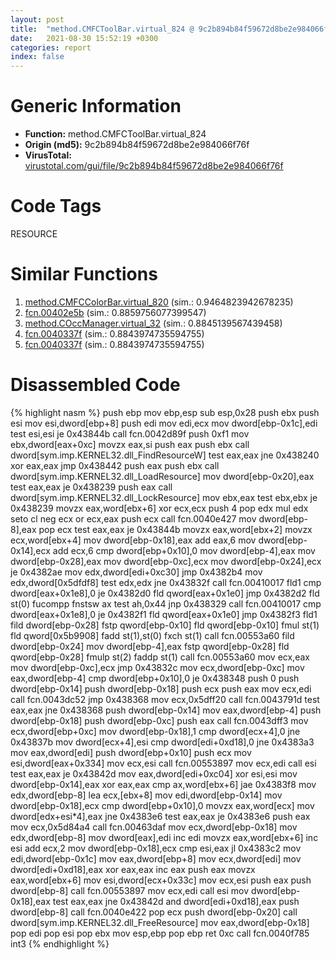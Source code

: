 ```yaml
---
layout: post
title:  "method.CMFCToolBar.virtual_824 @ 9c2b894b84f59672d8be2e984066f76f"
date:   2021-08-30 15:52:19 +0300
categories: report
index: false
---
```


# Generic Information
- **Function:** method.CMFCToolBar.virtual\_824
- **Origin (md5):** 9c2b894b84f59672d8be2e984066f76f
- **VirusTotal:** [virustotal.com/gui/file/9c2b894b84f59672d8be2e984066f76f][virustotal_ref]

# Code Tags
<span class="tag" id="RESOURCE">RESOURCE</span>


# Similar Functions

1. [method.CMFCColorBar.virtual\_820][similar_1_ref] (sim.: 0.9464823942678235)
2. [fcn.00402e5b][similar_2_ref] (sim.: 0.8859756077399547)
3. [method.COccManager.virtual\_32][similar_3_ref] (sim.: 0.8845139567439458)
4. [fcn.0040337f][similar_4_ref] (sim.: 0.8843974735594755)
5. [fcn.0040337f][similar_5_ref] (sim.: 0.8843974735594755)


# Disassembled Code

{% highlight nasm %}
push ebp
mov ebp,esp
sub esp,0x28
push ebx
push esi
mov esi,dword[ebp+8]
push edi
mov edi,ecx
mov dword[ebp-0x1c],edi
test esi,esi
je 0x43844b
call fcn.0042d89f
push 0xf1
mov ebx,dword[eax+0xc]
movzx eax,si
push eax
push ebx
call dword[sym.imp.KERNEL32.dll_FindResourceW]
test eax,eax
jne 0x438240
xor eax,eax
jmp 0x438442
push eax
push ebx
call dword[sym.imp.KERNEL32.dll_LoadResource]
mov dword[ebp-0x20],eax
test eax,eax
je 0x438239
push eax
call dword[sym.imp.KERNEL32.dll_LockResource]
mov ebx,eax
test ebx,ebx
je 0x438239
movzx eax,word[ebx+6]
xor ecx,ecx
push 4
pop edx
mul edx
seto cl
neg ecx
or ecx,eax
push ecx
call fcn.0040e427
mov dword[ebp-8],eax
pop ecx
test eax,eax
je 0x43844b
movzx eax,word[ebx+2]
movzx ecx,word[ebx+4]
mov dword[ebp-0x18],eax
add eax,6
mov dword[ebp-0x14],ecx
add ecx,6
cmp dword[ebp+0x10],0
mov dword[ebp-4],eax
mov dword[ebp-0x28],eax
mov dword[ebp-0xc],ecx
mov dword[ebp-0x24],ecx
je 0x4382ae
mov edx,dword[edi+0xc30]
jmp 0x4382b4
mov edx,dword[0x5dfdf8]
test edx,edx
jne 0x43832f
call fcn.00410017
fld1
cmp dword[eax+0x1e8],0
je 0x4382d0
fld qword[eax+0x1e0]
jmp 0x4382d2
fld st(0)
fucompp
fnstsw ax
test ah,0x44
jnp 0x438329
call fcn.00410017
cmp dword[eax+0x1e8],0
je 0x4382f1
fld qword[eax+0x1e0]
jmp 0x4382f3
fld1
fild dword[ebp-0x28]
fstp qword[ebp-0x10]
fld qword[ebp-0x10]
fmul st(1)
fld qword[0x5b9908]
fadd st(1),st(0)
fxch st(1)
call fcn.00553a60
fild dword[ebp-0x24]
mov dword[ebp-4],eax
fstp qword[ebp-0x28]
fld qword[ebp-0x28]
fmulp st(2)
faddp st(1)
call fcn.00553a60
mov ecx,eax
mov dword[ebp-0xc],ecx
jmp 0x43832c
mov ecx,dword[ebp-0xc]
mov eax,dword[ebp-4]
cmp dword[ebp+0x10],0
je 0x438348
push 0
push dword[ebp-0x14]
push dword[ebp-0x18]
push ecx
push eax
mov ecx,edi
call fcn.0043dc52
jmp 0x438368
mov ecx,0x5dff20
call fcn.0043791d
test eax,eax
jne 0x438368
push dword[ebp-0x14]
mov eax,dword[ebp-4]
push dword[ebp-0x18]
push dword[ebp-0xc]
push eax
call fcn.0043dff3
mov ecx,dword[ebp+0xc]
mov dword[ebp-0x18],1
cmp dword[ecx+4],0
jne 0x43837b
mov dword[ecx+4],esi
cmp dword[edi+0xd18],0
jne 0x4383a3
mov eax,dword[edi]
push dword[ebp+0x10]
push ecx
mov esi,dword[eax+0x334]
mov ecx,esi
call fcn.00553897
mov ecx,edi
call esi
test eax,eax
je 0x43842d
mov eax,dword[edi+0xc04]
xor esi,esi
mov dword[ebp-0x14],eax
xor eax,eax
cmp ax,word[ebx+6]
jae 0x4383f8
mov edx,dword[ebp-8]
lea ecx,[ebx+8]
mov edi,dword[ebp-0x14]
mov dword[ebp-0x18],ecx
cmp dword[ebp+0x10],0
movzx eax,word[ecx]
mov dword[edx+esi*4],eax
jne 0x4383e6
test eax,eax
je 0x4383e6
push eax
mov ecx,0x5d84a4
call fcn.00463daf
mov ecx,dword[ebp-0x18]
mov edx,dword[ebp-8]
mov dword[eax],edi
inc edi
movzx eax,word[ebx+6]
inc esi
add ecx,2
mov dword[ebp-0x18],ecx
cmp esi,eax
jl 0x4383c2
mov edi,dword[ebp-0x1c]
mov eax,dword[ebp+8]
mov ecx,dword[edi]
mov dword[edi+0xd18],eax
xor eax,eax
inc eax
push eax
movzx eax,word[ebx+6]
mov esi,dword[ecx+0x33c]
mov ecx,esi
push eax
push dword[ebp-8]
call fcn.00553897
mov ecx,edi
call esi
mov dword[ebp-0x18],eax
test eax,eax
jne 0x43842d
and dword[edi+0xd18],eax
push dword[ebp-8]
call fcn.0040e422
pop ecx
push dword[ebp-0x20]
call dword[sym.imp.KERNEL32.dll_FreeResource]
mov eax,dword[ebp-0x18]
pop edi
pop esi
pop ebx
mov esp,ebp
pop ebp
ret 0xc
call fcn.0040f785
int3
{% endhighlight %}


[similar_1_ref]: /report/method.CMFCColorBar.virtual_820@e5d49e0823e602f2ee948ac39d32c1eb
[similar_2_ref]: /report/fcn.00402e5b@8cfdb0713f3b8f9b0a5ef775f40cf182
[similar_3_ref]: /report/method.COccManager.virtual_32@59aef7c08025d70f84c85db2092fc99e
[similar_4_ref]: /report/fcn.0040337f@59b1876779e3211327c1a96e7e2c12c4
[similar_5_ref]: /report/fcn.0040337f@3e325eb0547b921cde32ac52d0a0f75c
[virustotal_ref]: https://www.virustotal.com/gui/file/9c2b894b84f59672d8be2e984066f76f
